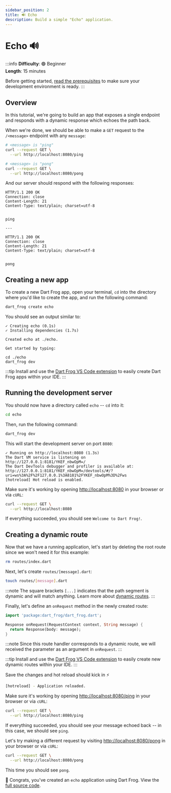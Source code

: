 ```yaml
---
sidebar_position: 2
title: 🔊 Echo
description: Build a simple "Echo" application.
---
```


# Echo 🔊

:::info
**Difficulty**: 🟢 Beginner<br/>
**Length**: 15 minutes

Before getting started, [read the prerequisites](/docs/overview#prerequisites) to make sure your development environment is ready.
:::

## Overview

In this tutorial, we're going to build an app that exposes a single endpoint and responds with a dynamic response which echoes the path back.

When we're done, we should be able to make a `GET` request to the `/<message>` endpoint with any `message`:

```bash
# <message> is "ping"
curl --request GET \
  --url http://localhost:8080/ping

# <message> is "pong"
curl --request GET \
  --url http://localhost:8080/pong
```

And our server should respond with the following responses:

```
HTTP/1.1 200 OK
Connection: close
Content-Length: 21
Content-Type: text/plain; charset=utf-8


ping

---

HTTP/1.1 200 OK
Connection: close
Content-Length: 21
Content-Type: text/plain; charset=utf-8


pong
```

## Creating a new app

To create a new Dart Frog app, open your terminal, `cd` into the directory where you'd like to create the app, and run the following command:

```bash
dart_frog create echo
```

You should see an output similar to:

```
✓ Creating echo (0.1s)
✓ Installing dependencies (1.7s)

Created echo at ./echo.

Get started by typing:

cd ./echo
dart_frog dev
```

:::tip
Install and use the [Dart Frog VS Code extension](https://marketplace.visualstudio.com/items?itemName=VeryGoodVentures.dart-frog) to easily create Dart Frog apps within your IDE.
:::

## Running the development server

You should now have a directory called `echo` -- `cd` into it:

```bash
cd echo
```

Then, run the following command:

```bash
dart_frog dev
```

This will start the development server on port `8080`:

```
✓ Running on http://localhost:8080 (1.3s)
The Dart VM service is listening on http://127.0.0.1:8181/YKEF_nbwOpM=/
The Dart DevTools debugger and profiler is available at: http://127.0.0.1:8181/YKEF_nbwOpM=/devtools/#/?uri=ws%3A%2F%2F127.0.0.1%3A8181%2FYKEF_nbwOpM%3D%2Fws
[hotreload] Hot reload is enabled.
```

Make sure it's working by opening [http://localhost:8080](http://localhost:8080) in your browser or via `cURL`:

```bash
curl --request GET \
  --url http://localhost:8080
```

If everything succeeded, you should see `Welcome to Dart Frog!`.

## Creating a dynamic route

Now that we have a running application, let's start by deleting the root route since we won't need it for this example:

```bash
rm routes/index.dart
```

Next, let's create `routes/[message].dart`:

```bash
touch routes/[message].dart
```

:::note
The square brackets `[...]` indicates that the path segment is dynamic and will match anything. Learn more about [dynamic routes](/docs/basics/routes#dynamic-routes-).
:::

Finally, let's define an `onRequest` method in the newly created route:

```dart
import 'package:dart_frog/dart_frog.dart';

Response onRequest(RequestContext context, String message) {
  return Response(body: message);
}
```

:::note
Since this route handler corresponds to a dynamic route, we will received the parameter as an argument in `onRequest`.
:::

:::tip
Install and use the [Dart Frog VS Code extension](https://marketplace.visualstudio.com/items?itemName=VeryGoodVentures.dart-frog) to easily create new dynamic routes within your IDE.
:::

Save the changes and hot reload should kick in ⚡️

```bash
[hotreload] - Application reloaded.
```

Make sure it's working by opening [http://localhost:8080/ping](http://localhost:8080/ping) in your browser or via `cURL`:

```bash
curl --request GET \
  --url http://localhost:8080/ping
```

If everything succeeded, you should see your message echoed back -- in this case, we should see `ping`.

Let's try making a different request by visiting [http://localhost:8080/pong](http://localhost:8080/pong) in your browser or via `cURL`:

```bash
curl --request GET \
  --url http://localhost:8080/pong
```

This time you should see `pong`.

🎉 Congrats, you've created an `echo` application using Dart Frog. View the [full source code](https://github.com/VeryGoodOpenSource/dart_frog/tree/main/examples/echo).
